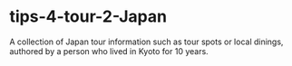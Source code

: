 # tips-4-tour-2-Japan
A collection of Japan tour information such as tour spots or local dinings, authored by a person who lived in Kyoto for 10 years.

